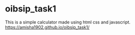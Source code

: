 # oibsip_task1
This is a simple calculator made using html css and javascript. 
 https://amisha1902.github.io/oibsip_task1/
